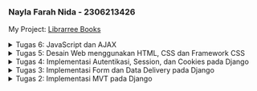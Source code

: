 ### Nayla Farah Nida - 2306213426
My Project: [Librarree Books](http://nayla-farah-librarreebooks.pbp.cs.ui.ac.id/)

<details>
  <summary>Tugas 6: JavaScript dan AJAX</summary>

1. Jelaskan manfaat dari penggunaan JavaScript dalam pengembangan aplikasi web!
   
- JavaScript selalu dieksekusi di lingkungan klien sehingga mengurangi beban server dan mempercepat proses eksekusi.
  
- Kompatibel untuk semua browser.
  
- Membuat website yang interaktif dan responsif.
  
- JavaScript fleksibel untuk front-end maupun back-end dengan adanya Node.js
  
- Dapat digunakan pada berbagai framework dan library.
  
2. Jelaskan fungsi dari penggunaan await ketika kita menggunakan fetch()! Apa yang akan terjadi jika kita tidak menggunakan await?
   
Fungsi dari await adalah menunggu hingga fetch() selesai, baik hasilnya berhasil mendapat data atau gagal. 

Setelah promise terpenuhi, response bisa langsung digunakan di baris kode berikutnya.

Jika tidak menggunakan await, fetch akan berjalan secara asynchronous dan langsung mengembalikan promise tanpa menunggu sampai selesai melakukan permintaan, sehingga response dari server mungkin belum tersedia saat kode berikutnya dieksekusi.

3. Mengapa kita perlu menggunakan decorator csrf_exempt pada view yang akan digunakan untuk AJAX POST?

@csrf_exempt digunakan untuk mengecualikan pengecekan CSRF pada view tertentu, sehingga memungkinkan AJAX POST tanpa token CSRF. Kita sudah pastikan bahwa permintaan POST berasal dari source yang terpecaya dan API atau endpoint khusus tidak mengubah data penting, oleh karena itu decorartor ini digunakan karena penggunaan CSRF dianggap tidak perlu.

*Kenapa perlu menggunakan @crsf_exempt?*

- Penggunaan @csrf_exempt memungkinkan permintaan AJAX POST dilakukan tanpa perlu mengirimkan token CSRF, sehingga memudahkan pengembangan API.
  
- Tanpa @csrf_exempt, permintaan POST tanpa token CSRF akan menghasilkan 403 Forbidden dari Django, karena Django tidak menerima token valid dari permintaan tersebut.
  
- Dengan @csrf_exempt, kita menghindari kompleksitas pada integrasi dengan front-end, dengan melewatkan langkah tambahan untuk menangani token CSRF secara manual, terutama jika view tersebut tidak mengubah data penting atau sensitif.

4. Pada tutorial PBP minggu ini, pembersihan data input pengguna dilakukan di belakang (backend) juga. Mengapa hal tersebut tidak dilakukan di frontend saja?

Data yang dikirimkan dari frontend ke backend bisa dimanipulasi oleh pengguna atau pihak ketiga sebelum sampai ke server. Bahkan jika kita memiliki validasi di frontend, seorang pengguna bisa mengabaikan atau menghapus validasi tersebut (misalnya, menggunakan developer tools atau mengirim permintaan langsung ke server melalui API tanpa melibatkan UI). Oleh karena itu, pembersihan di backend memberikan lapisan keamanan tambahan yang tidak bisa dilewati.

5. Cara implementasi tugas:

- Membuat fungsi ```add_book_entry_ajax``` di ```views.py``` yang mengembalikan response JSON untuk data.
- Membuat fungsi untuk refresh produk.
- Membuat fungsi untuk mengirim AJAX ```GET``` request dengan JavaScript untuk fetch data.
- Menambahkan tombol di ```main.html``` sebagai trigger untuk show modal.
- Membuat fungsi untuk show modal dan hide modal.
- Membuat fungsi untuk handle submission form dan mengirim ```POST``` request lewat AJAX, kemudian refresh display produk tanpa harus refresh satu page.
  
</details>

<details>
<summary>Tugas 5: Desain Web menggunakan HTML, CSS dan Framework CSS</summary>

## Urutan prioritas CSS selector:

1. Inline style = 1000

``` 
<h1 style="color: purple;">Judul</h1>
```

3. ID selector = 100

```
#header {
  background-color: yellow;
}
```

5. Class, pseudo-classes, attribute selector = 10

```
.highlight {
  color: green;
}

a:hover {
  color: red;
}

input[type="text"] {
  border: 1px solid black;
}
```
7. Elements and pseudo-elements selector = 1

```
body {
  color: blue;
}
```

## Pentingnya responsive design dan contoh aplikasinya:

Responsive design adalah teknik merancang website, dimana website tersebut secara otomatis dapat menyesuaikan skala konten dan elemennya dengan ukuran layar yang digunakan user untuk membuka website, sehingga struktur dan tampilan website tetap rapih dan enak dilihat.

Mengapa responsive design penting?
Tujuan utama dari responsive design adalah untuk menghindari membuat ulang design website untuk setiap perangkat. Dengan responsive design, kita dapat meningkatkan user experience, meningkatkan peringkat dalam SEO (search engine operation), dan yang paling penting menghemat biaya dan Waktu pengembangan.

Contoh aplikasi yang sudah menerapkan responsive design:
Youtube,Google, X, 
Contoh aplikasi yang belum menerapkan responsive design:
MY APP LMAO

## Perbedaan antara margin, border, dan padding:

![css-box-model](https://github.com/user-attachments/assets/60a691ed-a593-4fa9-9c5b-8a9fd24a55b5)

Content - dapat berupa teks atau foto
Padding - area kosong (transparan) disekitar content
Border - Batasan yang mengelilingi padding dan content
Margin - area kosong (transparan) diluar border

```
div {
  /* width | style | color */
  border: 15px solid green;

  /* top | right | bottom | left */
  padding: 25px 50px 75px 100px;

  /* top | right | bottom | left */
  margin: 25px 50px 75px 100px;
}
```

## Flexbox vs Grid:

![grid_flex](https://github.com/user-attachments/assets/d3377422-e159-40cf-9c2f-40afb9abd8fc)

*Flexbox*:
Sistem layout satu dimensi untuk mengatur elemen dalam baris atau kolom

Properti flexbox:
1. display: flex;
2. flex-direction: (```row``` atau ```column```);
3. justify-content (```flex-start```, ```flex-end```, ```center```, ```space-betweem```, ```space-around```)
4. align-items (```flex-start```, ```flex-end```, ```center```,```baseline```,```stretch```)
5. flex-wrap (```nowrap```, ```wrap```, ```wrap-reverse```)

```
.container {
  display: flex;
  flex-direction: row;
  justify-content: space-between;
  align-items: center;
}
```

*Grid*:
Merupakan layout dua dimensi dengan baris dan kolom, dimana elemen diposisikan seperti tabel. 

Properti grid:
1. display: grid;
2. grid-template-columns atau grid-template-rows
3. gap
4. grid-column grid-row
5. justify-items dan align-items
6. grid-auto-rows dan grid-auto-columns

```
.container {
  display: grid;
  grid-template-columns: 1fr 2fr 1fr;
  gap: 20px;
}
```

Kapan harus menggunakan flexbox atau grid:
*Flexbox* : Ketika tata letak bersifat linear, seperti navbar, daftar produk, atau untuk mengatur elemen lain dalam satu baris atau kolom.
*Grid* : Ketika tata letak bersifat dua dimensi, seperti halaman yang penuh dengan beberapa kolom dan baris.

Keduanya sering digunakan bersama, grid untuk membuat struktur layout utama, dan flexbox untuk mengatur detail dalam setiap elemen grid.

## Cara implementasi tugas:

- Framework yang saya gunakan untuk kustmoisasi halaman login, register, tambah produk, dan main adalah Tailwind.

- Mengatur static files di settings.py, kemudian membuat directory static untuk menyimpan CSS dam image.

- Buat navbar menggunakan Tailwind CSS yang secara otomatis berubah bentuk (collapsed) pada ukuran layar yang lebih kecil.

- Gunakan grid layout dan flexbox untuk memastikan produk-produk dalam card bisa diatur ulang sesuai ukuran layar. Atur penggunaan gambar, padding, dan margin agar proporsional di berbagai resolusi layar.

</details>

<details>
<summary>Tugas 4: Implementasi Autentikasi, Session, dan Cookies pada Django</summary>

## Perbedaan antara HttpResponseRedirect dan redirect

```HttpResponseRedirect()``` hanya dapat mengambil argumen berupa URL, sedangkan ```redirect``` dapat menerima argumen berupa model, view, atau URL. '''Redirect()''' lebih fleksibel dalam hal apa yang dapat dialihkan karena dapat menerima argumen yang lebih beragam. 

## Cara kerja penghubungan model Product dengan User:

Django memiliki model pengguna bawaan yang disebut User, yang dapat diimpor dari django.contrib.auth.models. Model ini mewakili pengguna yang terdaftar di sistem.
Relasi antara model Product dan User dibuat dengan menambahkan ForeignKey di model Product, yang menghubungkan setiap entri produk ke satu pengguna.

```user = models.ForeignKey(User, on_delete=models.CASCADE)```

```on_delete=models.CASCADE```: Parameter ini menentukan apa yang akan terjadi jika pengguna dihapus. Dengan CASCADE, jika pengguna dihapus, semua produk yang terkait dengan pengguna tersebut juga akan dihapus secara otomatis.

*Cara Kerja di Database*
Setiap produk akan memiliki kolom user_id (secara default) yang akan menyimpan ID dari pengguna yang terkait dengan produk tersebut. Ini akan berfungsi sebagai Foreign Key di level database. Dengan hubungan ini, kita bisa mengakses peoduk berdasarkan pengguna
```
# Mendapatkan user dengan id
user = User.objects.get(id=2)

# Mendapatkan produk yang dimiliki user
user_products = Product.objects.filter(user=user)

# Menampilkan semua produk yang dimiliki user
for product in user_products:
    print(product.name)
```

## Perbedaan antara authentication dan authorization, apakah yang dilakukan saat pengguna login? dan bagaimana Django mengimplementasikan kedua konsep tersebut:

```authentication```adalah proses memverifikasi identitas user, sedangkan ```authorization``` adalah proses memverifikasi apa saja yang dapat diakses oleh user tersebut.

Contoh authentication: Saat login,  user memasukkan username dan password. Kemudian sistem membandingkan informasi yang diberikan user dengan data yang tersimpan di database.

Contoh authorization: Setelah login, Django menentukan apa saja yang bisa dilakukan oleh user tersebut. Misal, hanya admin yang dapat menambah atau menghapus produk.

## Cara Django mengingat pengguna yang telah login, kegunaan lain dari cookies, dan apakah semua cookies aman digunakan?:

Django mengingat pengguna yang telah login menggunakan *session*. Setelah pengguna berhasil login, Django membuat session untuk user tersebut dan menyimpannya di database (atau media penyimpanan lain, seperti cookies atau cache), sehingga user tidak perlu login ulang selama sesi masih berlaku.

Pada tigas ini, kita menggunakan cookies untuk mengingat iformasi user. Selain itu, cookies dapat berguna untuk menyimpan preferensi user, melacak aktivitas user, menyimpan data keranjang belanja, dan mencegah Serangan CSRF (Cross-Site Request Forgery) dengan menyimpan crsf_token di cookies. Namun, tidak semua cookies aman, terutama jika tidak dienkripsi atau jika digunakan oleh pihak ketiga untuk pelacakan tanpa sepengetahuan pengguna. 

## Cara implementasi tugas:

- Membuat fungsi login, register, dan logout di ```views.py```. Kemudian import dan daftarkan di urlpatterns urls.py.

- Merestriksi ```main.html``` dengan decorator ```@login_required``` sehingga user berada di login form (login.html) dahulu. Opsi register ditunjukkan di login form, sedangkan opsi logout berupa tombol di ```main.html```.
  
- Menghubungkan model dengan user, dengan cara menambahkan model user:
```user = models.ForeignKey(User, on_delete=models.CASCADE)```

Supaya main page hanya menampilkan produk yang dimiliki user, ubah fungsi ```show_main``` dari:
```book_entries = Book.objects.all()```

menjadi:
```book_entries = Book.objects.filter(user=request.user)```
</details>

<details>
<summary>Tugas 3: Implementasi Form dan Data Delivery pada Django</summary>

## Mengapa implementasi data delivery dalam platform diperlukan:

Data delivery berguna dalam proses menerima, mengirim, dan memproses data. Data delivery memungkinkan platform berfungsi secara efisien, aman, dan dapat diakses, untuk mendukung operasional dan memberikan ‘user experience’ yang baik kepada para pengguna.

## Mengapa JSON lebih populer dibandingkan XML:

XML lebih baik digunakan ketika kita membutuhkan struktur data yang kompleks. Menurut saya, lebih baik menggunakan JSON karena sintaksnya lebih sederhana, lebih efisien, lebih mudah digunakan dalam aplikasi web, dan lebih kompatibel dengan bahasa pemrograman modern (Python, Javascript, Java). Hal lain yang membuat JSON lebih populer adalah JSON dioptimalkan untuk web karena merupakan bagian dari ekosistem JavaScript. JSON juga mendukung API web karena JSON adalah format utama yang digunakan dalam API RESTful.

## Fungsi method is_valid() pada form Django:

Method is_valid() berfungsi untuk memvalidasi data yang diisi oleh pengguna dalam form, dan memastikan bahwa data yang diterima memenuhi semua kriteria validasi yang ditentukan sebelum data tersebut diproses lebih lanjut. Kita butuh method ini untuk membantu menjaga integritas data, keamanan, dan pengalaman pengguna dalam aplikasi.

## Fungsi csrf_token saat membuat form Django:

Kita membutuhkan csrf_token  saat membuat form di Django untuk melindungi aplikasi dari serangan CSRF (Cross-Site Request Forgery), yang merupakan salah satu jenis serangan keamanan di mana penyerang mencoba memaksa pengguna untuk mengirim permintaan berbahaya ke server tanpa sepengetahuan atau izin mereka. 

Penyerang dapat memanfaatkan fakta bahwa pengguna sudah login ke suatu aplikasi untuk melakukan aksi atas nama mereka. Sebagai contoh, jika pengguna sudah login ke aplikasi perbankan, penyerang dapat memaksa transfer dana melalui permintaan POST palsu yang dikirim tanpa disadari oleh pengguna.

Tanpa csrf_token, aplikasi Django akan rentan terhadap serangan CSRF. Penyerang dapat membuat permintaan palsu yang tampaknya datang dari pengguna yang valid dan mengirimkan aksi berbahaya ke server, seperti mengganti data atau menghapus akun pengguna.

## Cara implementasi tugas:

- Untuk membuat form, dalam file forms.py, saya membuat struktur form baru yang menerima data 'name', 'author', 'price', dan 'image', dengan Book sebagai model.

- Kemudian, di views.py, saya membuat fungsi baru bernama create_book_entry dengan parameter request dan membuat instance form BookEntryForm. Di dalam fungsi terdapat conditional untuk memeriksa apakah form valid (is_valid()) dan apakah request method adalah POST, yang menandakan bahwa pengguna telah mengirimkan form. Jika keduanya terpenuhi, data yang diisi di form akan diarahkan (redirect) ke halaman main.

- Setelah membuat fungsi create_book_entry, fungsi tersebut di import ke urls.py dan menambahkannya ke urlpatterns supaya bisa diakses.

- Untuk membuat fungsi yang dapat menampilkan objek dalam format JSON dan XML, saya perlu mengambil semua objek dari model (BookEntry.objects.all()), kemudian melakukan serialisasi ke format JSON dan XML menggunakan serializers.

- Fungsi untuk menampilkan objek berdasarkan ID menggunakan get(pk=id) kemudian serialisasikan objek tersebut.

- Setelah membuat fungsi di views.py, saya menambahkan URL routing untuk setiap fungsi di urls.py.

### Screenshot Postman 
**JSON**
![Screenshot 2024-09-18 074950](https://github.com/user-attachments/assets/224d7de8-a54d-4386-89cb-031b9ce522e1)

**XML**
![Screenshot 2024-09-18 075018](https://github.com/user-attachments/assets/7e465fad-f5b7-4d19-89cb-7f181f215d6c)

**JSON by ID**
![Screenshot 2024-09-18 074920](https://github.com/user-attachments/assets/a1fd390d-3472-4812-9ded-07d7f6060705)

**XML by ID**
![Screenshot 2024-09-18 075040](https://github.com/user-attachments/assets/0f879e15-97ba-481d-9a02-aad7af575891)

</details>
<details>
<summary>Tugas 2: Implementasi MVT pada Django</summary>

## Cara implementasi tugas:

- Untuk membuat proyek baru di Django, saya perlu membuat direktori baru untuk proyek saya yang bernama librarree-books-eshop. 
Setelah itu, saya mengaktifkan virtual environment dan menyiapkan dependecies yang diperlukan dengan membuat file requirements.txt, kemudian menginstal dependencies tersebut.

- Sebelum membuat aplikasi main, saya pastikan virtual environment aktif, supaya aplikasi hanya mengakses dependencies yang telah diinstal dalam virtual environment saja.

- Setelah aplikasi main terbuat, saya menyambungkan aplikasi dengan proyek dengan mendaftarkan 'main' ke dalam list INSTALLED_APPS di settings.py proyek.
Untuk konfigurasi routing, saya membuat file URL untuk aplikasi main dan menambahkannya ke file URL proyek Utama.

- Selanjutnya, saya membuat direktori template, membuat file HTML, dan views.py yang akan mengembalikan tampilan yang akan ditampilkan saat URL diakses. Lalu saya mendefinisikan model Product dalam models.py dengan atribut name, price, dan description.

- Setelah semuanya siap,saya bisa menjalankan server Django dengan perintah python "manage.py runserver"

## Gambar request-response cycle Django:

![request-response cycle 2](https://github.com/user-attachments/assets/d03dc27b-534b-4b67-9120-80c3729f02d0)

- urls.py bertindak sebagai manajer yang mengontrol rute client request ke fungis view yang spesifik.

- models.py menyediakan interface untuk views.py berinteraksi dengan database.
  
- views.py mengambil data lewat perantara model and mengirimnya ke template untuk rendering.

- HTML template merupakan response akhir atau tampilan yang akan dikirim kembali lewat view ke client.

## Fungsi git dalam pengembangan perangkat lunak:

Git berperan sebagai version control, yaitu sistem yang mencatat serta menyimpan semua perubahan dan modifikasi pada sebuah file. 
Fungsi utamanya dalam pengembangan perangkat lunak adalah untuk menyimpan catatan modifikasi, memberi akses histori, dan memungkinkan kita untuk mengembalikan file ke kondisi atau versi sebelum-sebelumnya. Dengan git, kita juga mendapat kemudahan berkolaborasi dengan pengembang lain karena adanya fitur branching dan merging.

## Mengapa Django menjadi framework yang pertama dipelajari dalam pengembangan perangkat lunak?

Selain karena menggunakan Bahasa python yang sudah pernah dipelajari dan kita sudah familiar, Django menjadi framework yang popular digunakan dalam pengembangan perangkat lunak karena memiliki beberapa fitur yang dapat memudahkan proses seperti autentikasi pengguna,ORM, dan manajemen admin. Django juga menggunakan pola arsitektur yang terorganisir seperti Model-View-Template yang memisahkan antara logika aplikasi dari tampilan dan data. 

## Mengapa model pada Django disebut sebagai ORM?

Disebut object-relational-mapping (ORM) karena model tersebut merepresentasikan objek dari data yang disimpan dalam basis data relational. ORM memungkinkan untuk berinteraksi dengan database menggunakan objek python tanpa harus menulis kode SQL secara manual.
</details>
